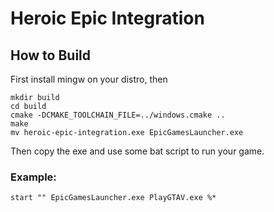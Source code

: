 # Heroic Epic Integration

## How to Build
First install mingw on your distro, then
```
mkdir build
cd build
cmake -DCMAKE_TOOLCHAIN_FILE=../windows.cmake ..
make
mv heroic-epic-integration.exe EpicGamesLauncher.exe
```
Then copy the exe and use some bat script to run your game.
### Example:
```
start "" EpicGamesLauncher.exe PlayGTAV.exe %*
```
